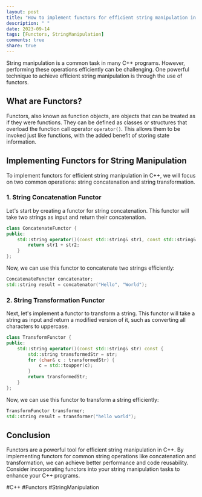 ```yaml
---
layout: post
title: "How to implement functors for efficient string manipulation in C++"
description: " "
date: 2023-09-14
tags: [Functors, StringManipulation]
comments: true
share: true
---
```


String manipulation is a common task in many C++ programs. However, performing these operations efficiently can be challenging. One powerful technique to achieve efficient string manipulation is through the use of functors.

## What are Functors?

Functors, also known as function objects, are objects that can be treated as if they were functions. They can be defined as classes or structures that overload the function call operator `operator()`. This allows them to be invoked just like functions, with the added benefit of storing state information.

## Implementing Functors for String Manipulation

To implement functors for efficient string manipulation in C++, we will focus on two common operations: string concatenation and string transformation.

### 1. String Concatenation Functor

Let's start by creating a functor for string concatenation. This functor will take two strings as input and return their concatenation.

```cpp
class ConcatenateFunctor {
public:
    std::string operator()(const std::string& str1, const std::string& str2) const {
        return str1 + str2;
    }
};
```

Now, we can use this functor to concatenate two strings efficiently:

```cpp
ConcatenateFunctor concatenator;
std::string result = concatenator("Hello", "World");
```

### 2. String Transformation Functor

Next, let's implement a functor to transform a string. This functor will take a string as input and return a modified version of it, such as converting all characters to uppercase.

```cpp
class TransformFunctor {
public:
    std::string operator()(const std::string& str) const {
        std::string transformedStr = str;
        for (char& c : transformedStr) {
            c = std::toupper(c);
        }
        return transformedStr;
    }
};
```

Now, we can use this functor to transform a string efficiently:

```cpp
TransformFunctor transformer;
std::string result = transformer("hello world");
```

## Conclusion

Functors are a powerful tool for efficient string manipulation in C++. By implementing functors for common string operations like concatenation and transformation, we can achieve better performance and code reusability. Consider incorporating functors into your string manipulation tasks to enhance your C++ programs.

#C++ #Functors #StringManipulation
